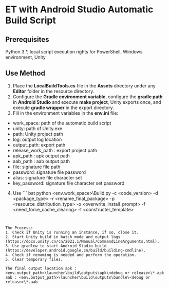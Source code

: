 # ET with Android Studio Automatic Build Script 

## Prerequisites
Python 3.*, local script execution rights for PowerShell, Windows environment, Unity 

## Use Method
1. Place the **LocalBuildTools.cs** file in the **Assets** directory under any **Editor** folder in the resource directory.
2. Configure the **Gradle environment variable**, configure the **gradle path** in **Android Studio** and execute **make project**, Unity exports once, and execute **gradle wrapper** in the export directory.
3. Fill in the environment variables in the **env.ini** file:
- work_space: path of the automatic build script
- unity: path of Unity.exe
- path: Unity project path
- log: output log location
- output_path: export path
- release_work_path : export project path
- apk_path : apk output path
- aab_path : aab output path
- file: signature file path
- password: signature file password
- alias: signature file character set
- key_password: signature file character set password 
4. Use ``` bat
python <env.work_space>\Build.py -c <code_version> -d <package_type> -r <rename_final_package> -p <resource_distribution_type> -o <overwrite_install_prompt> -f <need_force_cache_clearing> -t <constructer_template>
```


The Process:
1. Check if Unity is running an instance, if so, close it.
2. Start Unity build in batch mode and output logs (https://docs.unity.cn/cn/2021.1/Manual/CommandLineArguments.html).
3. Use gradlew to start Android Studio build (https://developer.android.google.cn/build/building-cmdline).
4. Check if renaming is needed and perform the operation.
5. Clear temporary files. 

The final output location apk : <env.output_path>\launcher\build\outputs\apk\<debug or release>\*.apk
aab : <env.output_path>\launcher\build\outputs\bundle\<debug or release>\*.aab